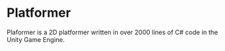 # Platformer
Plaformer is a 2D platformer written in over 2000 lines of C# code in the Unity Game Engine.

